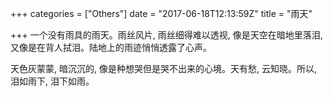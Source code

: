 +++
categories = ["Others"]
date = "2017-06-18T12:13:59Z"
title = "雨天"

+++
一个没有雨具的雨天。雨丝风片, 雨丝细得难以透视, 像是天空在暗地里落泪, 又像是在背人拭泪。陆地上的雨迹悄悄透露了心声。

天色灰蒙蒙, 暗沉沉的, 像是种想哭但是哭不出来的心境。天有愁, 云知晓。所以, 泪如雨下, 泪下如雨。